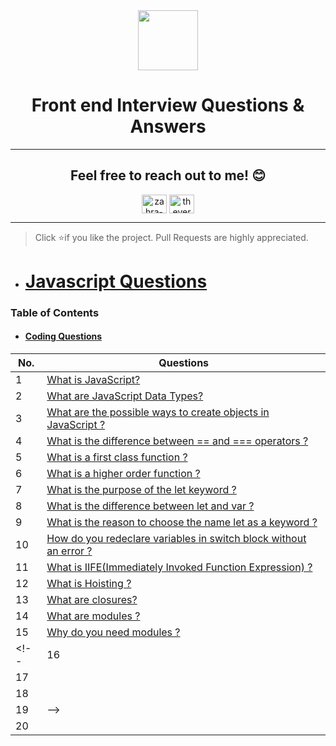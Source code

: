 <div align="center">
 <img height="96px" src="https://img.icons8.com/nolan/64/source-code.png"/>
 <h1 align="center">Front end Interview Questions & Answers</h1> 
  
---
  
## Feel free to reach out to me! 😊 <br />
<!-- <a href="https://www.instagram.com/thevergeon">Instagram</a> || <a href="https://www.twitter.com/thevergeon">Twitter</a> || <a href="https://www.linkedin.com/in/zahra-barghamadi">LinkedIn</a> -->
<p align="center">
<a href="https://linkedin.com/in/zahra-barghamadi" target="blank"><img align="center" src="https://raw.githubusercontent.com/rahuldkjain/github-profile-readme-generator/master/src/images/icons/Social/linked-in-alt.svg" alt="zahra-barghamadi" height="30" width="40" /></a>
<a href="https://twitter.com/thevergeon" target="blank"><img align="center" src="https://raw.githubusercontent.com/rahuldkjain/github-profile-readme-generator/master/src/images/icons/Social/twitter.svg" alt="thevergeon" height="30" width="40" /></a>
<!-- <a href="https://instagram.com/thevergoen" target="blank"><img align="center" src="https://raw.githubusercontent.com/rahuldkjain/github-profile-readme-generator/master/src/images/icons/Social/instagram.svg" alt="thevergoen" height="30" width="40" /></a> -->
</p>
</div>

---

> Click :star:if you like the project. Pull Requests are highly appreciated.

- # [Javascript Questions](https://github.com/ThevergeOn/Front-end-Interview/tree/main/JavaScript)

 ### Table of Contents
 
- #### [Coding Questions](https://github.com/ThevergeOn/Front-end-Interview/blob/main/JavaScript/Coding%20Questions/README.md)

| No. | Questions |
|---- | ---------
|1  | [What is JavaScript?](https://github.com/ThevergeOn/Front-end-Interview/blob/main/JavaScript/README.md#1-what-is-javascript)
|2  | [What are JavaScript Data Types?](https://github.com/ThevergeOn/Front-end-Interview/blob/main/JavaScript/README.md#2-what-are-javascript-data-types)
|3  | [What are the possible ways to create objects in JavaScript ?](https://github.com/ThevergeOn/Front-end-Interview/blob/main/JavaScript/README.md#3--what-are-the-possible-ways-to-create-objects-in-javascript)
|4  | [What is the difference between == and === operators ?](https://github.com/ThevergeOn/Front-end-Interview/blob/main/JavaScript/README.md#4-what-is-the-difference-between--and--operators-)
|5  | [What is a first class function ?](https://github.com/ThevergeOn/Front-end-Interview/blob/main/JavaScript/README.md#5what-is-a-first-class-function-)
|6  | [What is a higher order function ?](https://github.com/ThevergeOn/Front-end-Interview/blob/main/JavaScript/README.md#6what-is-a-higher-order-function-)
|7  | [What is the purpose of the let keyword ?](https://github.com/ThevergeOn/Front-end-Interview/blob/main/JavaScript/README.md#7what-is-the-purpose-of-the-let-keyword-)
|8  | [What is the difference between let and var ?](https://github.com/ThevergeOn/Front-end-Interview/blob/main/JavaScript/README.md#8what-is-the-difference-between-let-and-var-)
|9  | [What is the reason to choose the name let as a keyword ?](https://github.com/ThevergeOn/Front-end-Interview/blob/main/JavaScript/README.md#9what-is-the-reason-to-choose-the-name-let-as-a-keyword-)
|10 | [How do you redeclare variables in switch block without an error ?](https://github.com/ThevergeOn/Front-end-Interview/blob/main/JavaScript/README.md#10how-do-you-redeclare-variables-in-switch-block-without-an-error-)
|11 | [What is IIFE(Immediately Invoked Function Expression) ?](https://github.com/ThevergeOn/Front-end-Interview/blob/main/JavaScript/README.md#11what-is-iifeimmediately-invoked-function-expression-)
|12 | [What is Hoisting ?](https://github.com/ThevergeOn/Front-end-Interview/blob/main/JavaScript/README.md#12what-is-hoisting-)
|13 | [What are closures?](https://github.com/ThevergeOn/Front-end-Interview/blob/main/JavaScript/README.md#13what-are-closures-)
|14 | [What are modules ?](https://github.com/ThevergeOn/Front-end-Interview/blob/main/JavaScript/README.md#14what-are-modules-)
|15 | [Why do you need modules ?](https://github.com/ThevergeOn/Front-end-Interview/blob/main/JavaScript/README.md#15why-do-you-need-modules-)
<!-- |16 | []()
|17 | []()
|18 | []()
|19 | []() -->
|20 | []()

